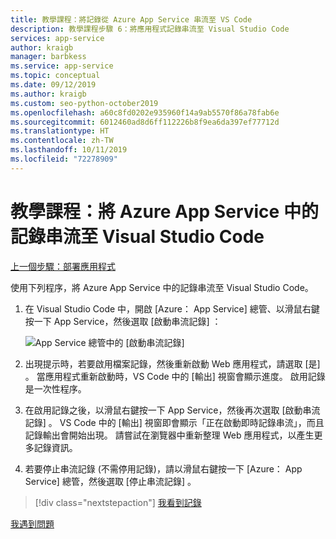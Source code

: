 ```yaml
---
title: 教學課程：將記錄從 Azure App Service 串流至 VS Code
description: 教學課程步驟 6：將應用程式記錄串流至 Visual Studio Code
services: app-service
author: kraigb
manager: barbkess
ms.service: app-service
ms.topic: conceptual
ms.date: 09/12/2019
ms.author: kraigb
ms.custom: seo-python-october2019
ms.openlocfilehash: a60c8fd0202e935960f14a9ab5570f86a78fab6e
ms.sourcegitcommit: 6012460ad8d6ff112226b8f9ea6da397ef77712d
ms.translationtype: HT
ms.contentlocale: zh-TW
ms.lasthandoff: 10/11/2019
ms.locfileid: "72278909"
---
```

# <a name="tutorial-stream-logs-from-azure-app-service-into-visual-studio-code"></a>教學課程：將 Azure App Service 中的記錄串流至 Visual Studio Code

[上一個步驟：部署應用程式](tutorial-deploy-app-service-on-linux-05.md)

使用下列程序，將 Azure App Service 中的記錄串流至 Visual Studio Code。

1. 在 Visual Studio Code 中，開啟 [Azure：  App Service] 總管、以滑鼠右鍵按一下 App Service，然後選取 [啟動串流記錄]  ：

   ![App Service 總管中的 [啟動串流記錄]](media/deploy-azure/start-streaming-logs-in-visual-studio-code.png)

1. 出現提示時，若要啟用檔案記錄，然後重新啟動 Web 應用程式，請選取 [是]  。 當應用程式重新啟動時，VS Code 中的 [輸出]  視窗會顯示進度。 啟用記錄是一次性程序。

1. 在啟用記錄之後，以滑鼠右鍵按一下 App Service，然後再次選取 [啟動串流記錄]  。 VS Code 中的 [輸出]  視窗即會顯示「正在啟動即時記錄串流」，而且記錄輸出會開始出現。 請嘗試在瀏覽器中重新整理 Web 應用程式，以產生更多記錄資訊。

1. 若要停止串流記錄 (不需停用記錄)，請以滑鼠右鍵按一下 [Azure：  App Service] 總管，然後選取 [停止串流記錄]  。

> [!div class="nextstepaction"]
> [我看到記錄](tutorial-deploy-app-service-on-linux-07.md)

[我遇到問題](https://www.research.net/r/PWZWZ52?tutorial=vscode-appservice-python&step=06-stream-logs)
